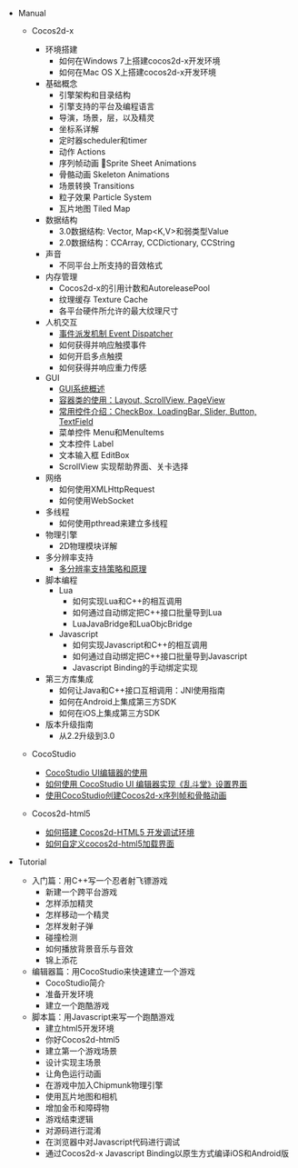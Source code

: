 - Manual
	- Cocos2d-x
		- 环境搭建
			- 如何在Windows 7上搭建cocos2d-x开发环境
			- 如何在Mac OS X上搭建cocos2d-x开发环境
		- 基础概念
			- 引擎架构和目录结构
			- 引擎支持的平台及编程语言
			- 导演，场景，层，以及精灵
			- 坐标系详解
			- 定时器scheduler和timer
			- 动作 Actions
			- 序列帧动画 Sprite Sheet Animations
			- 骨骼动画 Skeleton Animations
			- 场景转换 Transitions
			- 粒子效果 Particle System
 			- 瓦片地图 Tiled Map
		- 数据结构
			- 3.0数据结构: Vector<T>, Map<K,V>和弱类型Value
			- 2.0数据结构：CCArray, CCDictionary, CCString
		- 声音
			- 不同平台上所支持的音效格式
		- 内存管理
			- Cocos2d-x的引用计数和AutoreleasePool
			- 纹理缓存 Texture Cache
			- 各平台硬件所允许的最大纹理尺寸
		- 人机交互
			- [事件派发机制 Event Dispatcher](../manual/framework/native/event_dispatcher/zh.md)
			- 如何获得并响应触摸事件
			- 如何开启多点触摸
			- 如何获得并响应重力传感
		- GUI
			- [GUI系统概述](../manual/framework/native/gui/part-1/zh.md)
			- [容器类的使用：Layout, ScrollView, PageView](../manual/framework/native/gui/part-2/zh.md)
			- [常用控件介绍：CheckBox, LoadingBar, Slider, Button, TextField](../manual/framework/native/gui/part-3/zh.md)
			- 菜单控件 Menu和MenuItems
			- 文本控件 Label
			- 文本输入框 EditBox
			- ScrollView 实现帮助界面、关卡选择
		- 网络
			- 如何使用XMLHttpRequest
			- 如何使用WebSocket
		- 多线程
			- 如何使用pthread来建立多线程
		- 物理引擎
			- 2D物理模块详解
		- 多分辨率支持
			- [多分辨率支持策略和原理](../manual/framework/native/multi-resolution-support/detailed-explanation-Cocos2dx-multi-resolution-adaptation/zh.md)
		- 脚本编程
			- Lua
				- 如何实现Lua和C++的相互调用
				- 如何通过自动绑定把C++接口批量导到Lua
				- LuaJavaBridge和LuaObjcBridge
			- Javascript
				- 如何实现Javascript和C++的相互调用
				- 如何通过自动绑定把C++接口批量导到Javascript
				- Javascript Binding的手动绑定实现
		- 第三方库集成
			- 如何让Java和C++接口互相调用：JNI使用指南
			- 如何在Android上集成第三方SDK
			- 如何在iOS上集成第三方SDK
		- 版本升级指南
			- 从2.2升级到3.0
		
	- CocoStudio
		- [CocoStudio UI编辑器的使用](../manual/studio/cocostudio-ui-editor-usage/zh.md)
		- [如何使用 CocoStudio UI 编辑器实现《乱斗堂》设置界面](../manual/studio/cocostudio-with-chaosfight/zh.md)
		- [使用CocoStudio创建Cocos2d-x序列帧和骨骼动画](../manual/studio/cocostudio-sequence-bone-animation/zh.md)
			
	- Cocos2d-html5	
		- [如何搭建 Cocos2d-HTML5 开发调试环境](../manual/framework/html5/cocos2d-html5-debug-env/zh.md)
		- [如何自定义cocos2d-html5加载界面](../manual/framework/html5/customize-cocos2dhtml5-loading-screen/zh.md)
	
- Tutorial
	- 入门篇：用C++写一个忍者射飞镖游戏
		- 新建一个跨平台游戏
		- 怎样添加精灵
		- 怎样移动一个精灵
		- 怎样发射子弹
		- 碰撞检测
		- 如何播放背景音乐与音效
		- 锦上添花
	- 编辑器篇：用CocoStudio来快速建立一个游戏
		- CocoStudio简介 
		- 准备开发环境
		- 建立一个跑酷游戏
	- 脚本篇：用Javascript来写一个跑酷游戏
		- 建立html5开发环境
		- 你好Cocos2d-html5
		- 建立第一个游戏场景
		- 设计实现主场景
		- 让角色运行动画
		- 在游戏中加入Chipmunk物理引擎
		- 使用瓦片地图和相机
		- 增加金币和障碍物
		- 游戏结束逻辑
		- 对源码进行混淆
		- 在浏览器中对Javascript代码进行调试
		- 通过Cocos2d-x Javascript Binding以原生方式编译iOS和Android版

